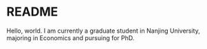 # README

Hello, world.
I am currently a graduate student in Nanjing University, majoring in Economics and pursuing for PhD.
